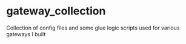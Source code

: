 # gateway_collection
Collection of config files and some glue logic scripts used for various gateways I built
